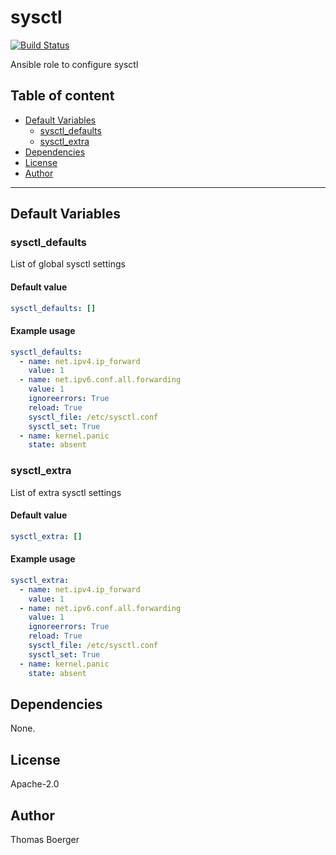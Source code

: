 # sysctl

[![Build Status](https://cloud.drone.io/api/badges/rolehippie/sysctl/status.svg)](https://cloud.drone.io/rolehippie/sysctl)

Ansible role to configure sysctl

## Table of content

* [Default Variables](#default-variables)
  * [sysctl_defaults](#sysctl_defaults)
  * [sysctl_extra](#sysctl_extra)
* [Dependencies](#dependencies)
* [License](#license)
* [Author](#author)

---

## Default Variables

### sysctl_defaults

List of global sysctl settings

#### Default value

```YAML
sysctl_defaults: []
```

#### Example usage

```YAML
sysctl_defaults:
  - name: net.ipv4.ip_forward
    value: 1
  - name: net.ipv6.conf.all.forwarding
    value: 1
    ignoreerrors: True
    reload: True
    sysctl_file: /etc/sysctl.conf
    sysctl_set: True
  - name: kernel.panic
    state: absent
```

### sysctl_extra

List of extra sysctl settings

#### Default value

```YAML
sysctl_extra: []
```

#### Example usage

```YAML
sysctl_extra:
  - name: net.ipv4.ip_forward
    value: 1
  - name: net.ipv6.conf.all.forwarding
    value: 1
    ignoreerrors: True
    reload: True
    sysctl_file: /etc/sysctl.conf
    sysctl_set: True
  - name: kernel.panic
    state: absent
```

## Dependencies

None.

## License

Apache-2.0

## Author

Thomas Boerger
